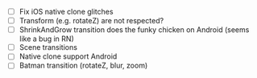- [ ] Fix iOS native clone glitches
- [ ] Transform (e.g. rotateZ) are not respected?
- [ ] ShrinkAndGrow transition does the funky chicken on Android (seems like a bug in RN)
- [ ] Scene transitions
- [ ] Native clone support Android
- [ ] Batman transition (rotateZ, blur, zoom)
